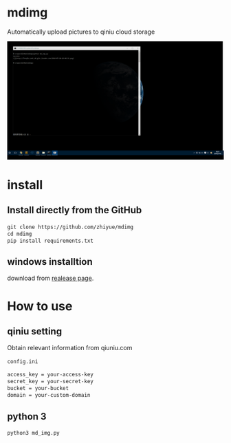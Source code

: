 # mdimg
Automatically upload pictures to qiniu cloud storage

![](show.gif)




# install

## Install directly from the GitHub
```
git clone https://github.com/zhiyue/mdimg
cd mdimg
pip install requirements.txt
```
## windows installtion
download from [realease page](https://github.com/zhiyue/mdimg/releases).



# How to use


## qiniu setting
Obtain relevant information from qiuniu.com

`config.ini`
```
access_key = your-access-key
secret_key = your-secret-key
bucket = your-bucket
domain = your-custom-domain
```

## python 3

```python
python3 md_img.py
```

